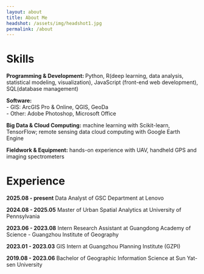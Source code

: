 ```yaml
---
layout: about
title: About Me
headshot: /assets/img/headshot1.jpg
permalink: /about
---
```


<!--This is a personal portfolio theme that I built from the ground up, using the [DevTips Starter Kit](http://devtipsstarterkit.com/) as a foundation for starting, and following closely the amazing tutorial by [Travis Neilson over at DevTips](https://www.youtube.com/watch?v=T6jKLsxbFg4&list=PL0CB3OvPhDA_STygmp3sDenx3UpdOMk7P). You can [check out the demo](lenpaul.github.io/portfolio-jekyll-theme/), and [fork the repository](https://github.com/LeNPaul/portfolio-jekyll-theme/fork), to get started.-->
# Skills

<strong>Programming & Development: </strong>Python, R(deep learning, data analysis, statistical modeling, visualization), JavaScript (front-end web development), SQL(database management)

<strong>Software: </strong><br>
    - GIS: ArcGIS Pro & Online, QGIS, GeoDa<br>
    - Other: Adobe Photoshop, Microsoft Office


<strong>Big Data & Cloud Computing:</strong> machine learning with Scikit-learn, TensorFlow; remote sensing data cloud computing with Google Earth Engine

<strong>Fieldwork & Equipment:</strong> hands-on experience with UAV, handheld GPS and imaging spectrometers

# Experience
<strong>2025.08 - present</strong>  Data Analyst of GSC Department at Lenovo

<strong>2024.08 - 2025.05</strong>  Master of Urban Spatial Analytics at University of Pennsylvania

<strong>2023.06 - 2023.08</strong> Intern Research Assistant at Guangdong Academy of Science - Guangzhou Institute of Geography

<strong>2023.01 - 2023.03</strong> GIS Intern at Guangzhou Planning Institute (GZPI)

<strong>2019.08 - 2023.06</strong>  Bachelor of Geographic Information Science at Sun Yat-sen University

